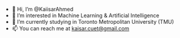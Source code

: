 - 👋 Hi, I’m @KaiisarAhmed
- 👀 I’m interested in Machine Learning & Artificial Intelligence
- 🌱 I’m currently studying in Toronto Metropolitan University (TMU)
- 📫 You can reach me at kaisar.cuet@gmail.com

